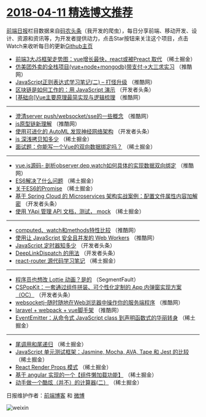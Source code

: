 # [2018-04-11 精选博文推荐](https://toutiao.qdkfweb.cn/date/2018/04/11)

[前端日报](https://qdkfweb.cn/c/news)栏目数据来自[码农头条](https://toutiao.qdkfweb.cn/)（我开发的爬虫），每日分享前端、移动开发、设计、资源和资讯等，为开发者提供动力，点击Star按钮来关注这个项目，点击Watch来收听每日的更新[Github主页](https://github.com/kujian/frontendDaily)
* [前端3大JS框架走势图：vue增长最快，react或被Preact 取代](https://toutiao.qdkfweb.cn/70236.html) （稀土掘金）
* [仿美团外卖的全栈项目(vue+node+mongodb)带支付-&gt;大三求实习](https://toutiao.qdkfweb.cn/70310.html) （推酷网）
* [JavaScript正则表达式学习笔记(二) &#8211; 打怪升级](https://toutiao.qdkfweb.cn/70312.html) （推酷网）
* [区块链是如何工作的：用 JavaScript 演示](https://toutiao.qdkfweb.cn/70264.html) （开发者头条）
* [[基础向]Vue主要原理最简实现与逻辑梳理](https://toutiao.qdkfweb.cn/70311.html) （推酷网）

***
* [澄清server push/websocket/sse的一些概念](https://toutiao.qdkfweb.cn/70318.html) （推酷网）
* [js原型链新理解](https://toutiao.qdkfweb.cn/70308.html) （推酷网）
* [使用可进化的 AutoML 发现神经网络架构](https://toutiao.qdkfweb.cn/70274.html) （开发者头条）
* [js 深浅拷贝知多少](https://toutiao.qdkfweb.cn/70231.html) （稀土掘金）
* [面试题：你能写一个Vue的双向数据绑定吗？](https://toutiao.qdkfweb.cn/70235.html) （稀土掘金）

***
* [vue.js源码- 剖析observer,dep,watch如何具体的实现数据双向绑定](https://toutiao.qdkfweb.cn/70316.html) （推酷网）
* [ES6解决了什么问题](https://toutiao.qdkfweb.cn/70234.html) （稀土掘金）
* [关于ES6的Promise](https://toutiao.qdkfweb.cn/70241.html) （稀土掘金）
* [基于 Spring Cloud 的 Microservices 架构实战案例：配置文件属性内容加解密](https://toutiao.qdkfweb.cn/70263.html) （开发者头条）
* [使用 YApi 管理 API 文档，测试， mock](https://toutiao.qdkfweb.cn/70230.html) （稀土掘金）

***
* [computed、watch和methods特性比较](https://toutiao.qdkfweb.cn/70313.html) （推酷网）
* [使用让 JavaScript 安全且并发的 Web Workers](https://toutiao.qdkfweb.cn/70314.html) （推酷网）
* [JavaScript 定时器知多少](https://toutiao.qdkfweb.cn/70266.html) （开发者头条）
* [DeepLinkDispatch 的用法](https://toutiao.qdkfweb.cn/70278.html) （开发者头条）
* [react-router 源代码学习笔记](https://toutiao.qdkfweb.cn/70375.html) （稀土掘金）

***
* [程序员也想改 Lottie 动画？是的](https://toutiao.qdkfweb.cn/70224.html) （SegmentFault）
* [CSPopKit：一套通过组件拼装、可个性化定制的 App 内弹窗实现方案（OC）](https://toutiao.qdkfweb.cn/70279.html) （开发者头条）
* [websocketj&#8211;随时随地在Web浏览器中操作你的服务端程序](https://toutiao.qdkfweb.cn/70317.html) （推酷网）
* [laravel + webpack + vue脚手架](https://toutiao.qdkfweb.cn/70307.html) （推酷网）
* [EventEmitter：从命令式 JavaScript class 到声明函数式的华丽转身](https://toutiao.qdkfweb.cn/70228.html) （稀土掘金）

***
* [尾调用和尾递归](https://toutiao.qdkfweb.cn/70359.html) （稀土掘金）
* [JavaScript 单元测试框架：Jasmine, Mocha, AVA, Tape 和 Jest 的比较](https://toutiao.qdkfweb.cn/70229.html) （稀土掘金）
* [React Render Props 模式](https://toutiao.qdkfweb.cn/70371.html) （稀土掘金）
* [基于 angular 实现的一个【组件懒加载功能】](https://toutiao.qdkfweb.cn/70242.html) （稀土掘金）
* [动手做一个酷炫（并不）的计算器(二）](https://toutiao.qdkfweb.cn/70360.html) （稀土掘金）

日报维护作者：[前端博客](https://qdkfweb.cn/) 和 [微博](https://qdkfweb.cn/go/weibo)

![weixin](https://user-images.githubusercontent.com/3055447/38468989-651132ac-3b80-11e8-8e6b-15122322a9d7.png)